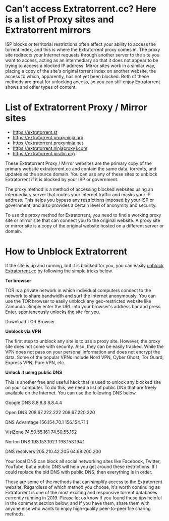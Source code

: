 # Can't access Extratorrent.cc? Here is a list of Proxy sites and Extratorrent mirrors

ISP blocks or territorial restrictions often affect your ability to access the torrent index, and this is where the Extratorrent proxy comes in. The proxy site redirects your Internet requests through another server to the site you want to access, acting as an intermediary so that it does not appear to be trying to access a blocked IP address.
Mirror sites work in a similar way, placing a copy of the site's original torrent index on another website, the access to which, apparently, has not yet been blocked. Both of these methods are great for unlocking access, so you can still enjoy Extratorrent shows and other types of content.


# List of Extratorrent Proxy / Mirror sites

- https://extratorrent.st
- https://extratorrent.proxyninja.org
- https://extratorrent.proxyninja.net
- https://extratorrent.ninjaproxy1.com
- https://extratorrent.piratic.org

These Extratorrent Proxy / Mirror websites are the primary copy of the primary website extratorrent.cc and contain the same data, torrents, and updates as the source domain. You can use any of these sites to unblock Extratorrent if it is blocked by your ISP or government.

The proxy method is a method of accessing blocked websites using an intermediary server that routes your internet traffic and masks your IP address. This helps you bypass any restrictions imposed by your ISP or government, and also provides a certain level of anonymity and security.

To use the proxy method for Extratorrent, you need to find a working proxy site or mirror site that can connect you to the original website. A proxy site or mirror site is a copy of the original website hosted on a different server or domain.


# How to Unblock Extratorrent
If the site is up and running, but it is blocked for you, you can easily [unblock Extratorrent.cc](http://wesharebytes.com/extratorrents-proxy-list-2020-working-proxies-to-unblock-extratorrents/) by following the simple tricks below.

**Tor browser**

TOR is a private network in which individual computers connect to the network to share bandwidth and surf the Internet anonymously. You can use the TOR browser to easily unblock any geo-restricted website like Zamunda. Simply enter the URL into your browser's address bar and press Enter. spontaneously unlocks the site for you.

Download TOR Browser


**Unblock via VPN**

The first step to unblock any site is to use a proxy site. However, the proxy site does not come with security. Also, they can be easily tracked. While the VPN does not pass on your personal information and does not encrypt the data. Some of the popular VPNs include Nord VPN, Cyber ​​Ghost, Tor Guard, Express VPN, Pure VPN, etc.


**Unlock it using public DNS**

This is another free and useful hack that is used to unlock any blocked site on your computer. To do this, we need a list of public DNS that are freely available on the Internet. You can use the following DNS below.


Google DNS 8.8.8.8 8.8.4.4

Open DNS 208.67.222.222 208.67.220.220

DNS Advantage 156.154.70.1 156.154.71.1

VisiZone 74.50.55.161 74.50.55.162

Norton DNS 198.153.192.1 198.153.194.1

DNS resolvers 205.210.42.205 64.68.200.200

Your local DNS can block all social networking sites like Facebook, Twitter, YouTube, but a public DNS will help you get around these restrictions. If I could replace the old DNS with public DNS, then everything is in order.



These are some of the methods that can simplify access to the Extratorrent website. Regardless of which method you choose, it's worth continuing as Extratorrent is one of the most exciting and responsive torrent databases currently running in 2019. Please let us know if you found these tips helpful in the comment section below, and If you have them, share them with anyone else who wants to enjoy high-quality peer-to-peer file sharing methods.
